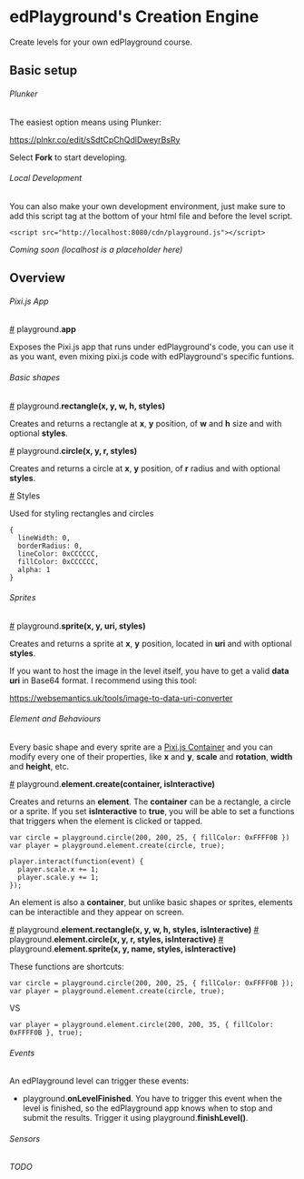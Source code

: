# edPlayground's Creation Engine

Create levels for your own edPlayground course.

## Basic setup

###### Plunker

The easiest option means using Plunker:

https://plnkr.co/edit/sSdtCpChQdlDweyrBsRy

Select **Fork** to start developing.

###### Local Development

You can also make your own development environment, just make sure to add this script tag at the bottom of your html file and before the level script.

```
<script src="http://localhost:8080/cdn/playground.js"></script>
```
*Coming soon (localhost is a placeholder here)*

## Overview

###### Pixi.js App
<a href="#app" name="app">#</a> playground.<b>app</b>

Exposes the Pixi.js app that runs under edPlayground's code, you can use it as you want, even mixing pixi.js code with edPlayground's specific funtions.

###### Basic shapes

<a href="#rectangle" name="rectangle">#</a> playground.<b>rectangle(x, y, w, h, styles)</b>

Creates and returns a rectangle at **x**, **y** position, of **w** and **h** size and with optional **styles**.

<a href="#circle" name="circle">#</a> playground.<b>circle(x, y, r, styles)</b>

Creates and returns a circle at **x**, **y** position, of **r** radius and with optional **styles**.

<a href="#styles" name="styles">#</a> Styles</b>

Used for styling rectangles and circles

```
{
  lineWidth: 0,
  borderRadius: 0,
  lineColor: 0xCCCCCC,
  fillColor: 0xCCCCCC,
  alpha: 1
}
```

###### Sprites

<a href="#sprite" name="sprite">#</a> playground.<b>sprite(x, y, uri, styles)</b>

Creates and returns a sprite at **x**, **y** position, located in **uri** and with optional **styles**.

If you want to host the image in the level itself, you have to get a valid **data uri** in Base64 format. I recommend using this tool: 

https://websemantics.uk/tools/image-to-data-uri-converter

###### Element and Behaviours

Every basic shape and every sprite are a [Pixi.js Container](http://pixijs.download/dev/docs/PIXI.Container.html) and you can modify every one of their properties, like **x** and **y**, **scale** and **rotation**, **width** and **height**, etc.

<a href="#elementcreate" name="elementcreate">#</a> playground.<b>element.create(container, isInteractive)</b>

Creates and returns an **element**. The **container** can be a rectangle, a circle or a sprite. If you set **isInteractive** to **true**, you will be able to set a functions that triggers when the element is clicked or tapped.

```
var circle = playground.circle(200, 200, 25, { fillColor: 0xFFFF0B })
var player = playground.element.create(circle, true);

player.interact(function(event) {
  player.scale.x += 1;
  player.scale.y += 1;
});
```

An element is also a **container**, but unlike basic shapes or sprites, elements can be interactible and they appear on screen.

<a href="#elementrectangle" name="elementrectangle">#</a> playground.<b>element.rectangle(x, y, w, h, styles, isInteractive)</b>
<a href="#elementcircle" name="elementcircle">#</a> playground.<b>element.circle(x, y, r, styles, isInteractive)</b>
<a href="#elementsprite" name="elementsprite">#</a> playground.<b>element.sprite(x, y, name, styles, isInteractive)</b>

These functions are shortcuts:

```
var circle = playground.circle(200, 200, 25, { fillColor: 0xFFFF0B });
var player = playground.element.create(circle, true);
```
VS
```
var player = playground.element.circle(200, 200, 35, { fillColor: 0xFFFF0B }, true);
```

###### Events

An edPlayground level can trigger these events:

- playground.**onLevelFinished**. You have to trigger this event when the level is finished, so the edPlayground app knows when to stop and submit the results. Trigger it using playground.**finishLevel()**.

###### Sensors

*TODO*

